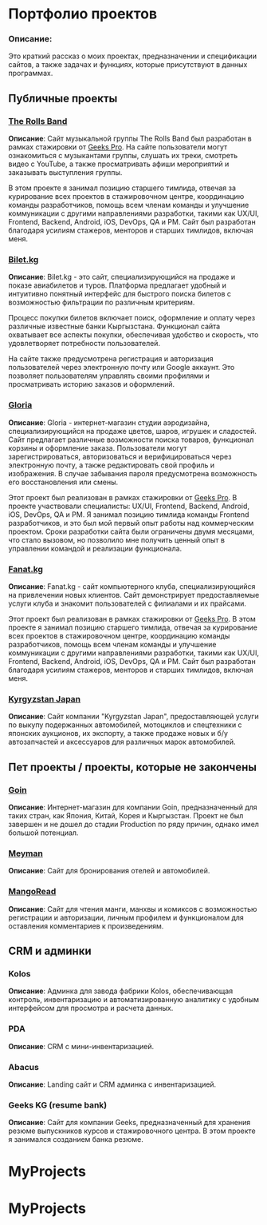 # Портфолио проектов

### **Описание**:
Это краткий рассказ о моих проектах, предназначении и спецификации сайтов, а также задачах и функциях, которые присутствуют в данных программах.

## Публичные проекты

### [The Rolls Band](https://therollsband.com/)
**Описание**: Сайт музыкальной группы The Rolls Band был разработан в рамках стажировки от [Geeks Pro](https://geeks.kg/geeks-pro). На сайте пользователи могут ознакомиться с музыкантами группы, слушать их треки, смотреть видео с YouTube, а также просматривать афиши мероприятий и заказывать выступления группы.

В этом проекте я занимал позицию старшего тимлида, отвечая за курирование всех проектов в стажировочном центре, координацию команды разработчиков, помощь всем членам команды и улучшение коммуникации с другими направлениями разработки, такими как UX/UI, Frontend, Backend, Android, iOS, DevOps, QA и PM. Сайт был разработан благодаря усилиям стажеров, менторов и старших тимлидов, включая меня.

### [Bilet.kg](https://bilet.kg/en)
**Описание**: Bilet.kg - это сайт, специализирующийся на продаже и показе авиабилетов и туров. Платформа предлагает удобный и интуитивно понятный интерфейс для быстрого поиска билетов с возможностью фильтрации по различным критериям.

Процесс покупки билетов включает поиск, оформление и оплату через различные известные банки Кыргызстана. Функционал сайта охватывает все аспекты покупки, обеспечивая удобство и скорость, что удовлетворяет потребности пользователей.

На сайте также предусмотрена регистрация и авторизация пользователей через электронную почту или Google аккаунт. Это позволяет пользователям управлять своими профилями и просматривать историю заказов и оформлений.

### [Gloria](https://gloria.geeks.kg/)
**Описание**: Gloria - интернет-магазин студии аэродизайна, специализирующийся на продаже цветов, шаров, игрушек и сладостей. Сайт предлагает различные возможности поиска товаров, функционал корзины и оформление заказа. Пользователи могут зарегистрироваться, авторизоваться и верифицироваться через электронную почту, а также редактировать свой профиль и изображения. В случае забывания пароля предусмотрена возможность его восстановления или смены.

Этот проект был реализован в рамках стажировки от [Geeks Pro](https://geeks.kg/geeks-pro). В проекте участвовали специалисты: UX/UI, Frontend, Backend, Android, iOS, DevOps, QA и PM. Я занимал позицию тимлида команды Frontend разработчиков, и это был мой первый опыт работы над коммерческим проектом. Сроки разработки сайта были ограничены двумя месяцами, что стало вызовом, но позволило мне получить ценный опыт в управлении командой и реализации функционала.

### [Fanat.kg](https://fanat.kg/)
**Описание**: Fanat.kg - сайт компьютерного клуба, специализирующийся на привлечении новых клиентов. Сайт демонстрирует предоставляемые услуги клуба и знакомит пользователей с филиалами и их прайсами.

Этот проект был реализован в рамках стажировки от [Geeks Pro](https://geeks.kg/geeks-pro). В этом проекте я занимал позицию старшего тимлида, отвечая за курирование всех проектов в стажировочном центре, координацию команды разработчиков, помощь всем членам команды и улучшение коммуникации с другими направлениями разработки, такими как UX/UI, Frontend, Backend, Android, iOS, DevOps, QA и PM. Сайт был разработан благодаря усилиям стажеров, менторов и старших тимлидов, включая меня.

### [Kyrgyzstan Japan](https://kgjp.store/en)
**Описание**: Сайт компании "Kyrgyzstan Japan", предоставляющей услуги по выкупу подержанных автомобилей, мотоциклов и спецтехники с японских аукционов, их экспорту, а также продаже новых и б/у автозапчастей и аксессуаров для различных марок автомобилей.

## Пет проекты / проекты, которые не закончены

### [Goin](https://www.figma.com/design/j4eTh0IdGB8KLo4768wrXr/Гоин?t=YtB0GDW8WO5FZuap-0)
**Описание**: Интернет-магазин для компании Goin, предназначенный для таких стран, как Япония, Китай, Корея и Кыргызстан. Проект не был завершен и не дошел до стадии Production по ряду причин, однако имел большой потенциал.

### [Meyman](https://www.figma.com/design/PwfgWFpr9RKMjCb0ueXDBg/UX%2FUI-%235?node-id=6-2&t=WcQX617nBvn6ekhK-0)
**Описание**: Сайт для бронирования отелей и автомобилей.

### [MangoRead](https://www.figma.com/design/vMVfgkK5X8T5mmH4NXBoiQ/MangoRead-(Copy)-(Copy)?node-id=0-1&t=ReTDzI637vgnJNwC-0)
**Описание**: Сайт для чтения манги, манхвы и комиксов с возможностью регистрации и авторизации, личным профилем и функционалом для оставления комментариев к произведениям.

## CRM и админки

### Kolos
**Описание**: Админка для завода фабрики Kolos, обеспечивающая контроль, инвентаризацию и автоматизированную аналитику с удобным интерфейсом для просмотра и расчета данных.

### PDA
**Описание**: CRM с мини-инвентаризацией.

### Abacus
**Описание**: Landing сайт и CRM админка с инвентаризацией.

### Geeks KG (resume bank)
**Описание**: Сайт для компании Geeks, предназначенный для хранения резюме выпускников курсов и стажировочного центра. В этом проекте я занимался созданием банка резюме.
# MyProjects
# MyProjects
